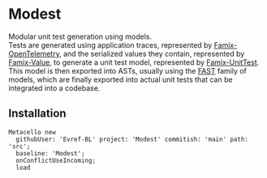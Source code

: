 # Modest

Modular unit test generation using models.  
Tests are generated using application traces, represented by [Famix-OpenTelemetry](https://github.com/moosetechnology/Famix-OpenTelemetry), and the serialized values they contain, represented by [Famix-Value](https://github.com/moosetechnology/Famix-Value), to generate a unit test model, represented by [Famix-UnitTest](https://github.com/moosetechnology/Famix-UnitTest).
This model is then exported into ASTs, usually using the [FAST](https://github.com/moosetechnology/FAST) family of models, which are finally exported into actual unit tests that can be integrated into a codebase.

## Installation

```st
Metacello new
  githubUser: 'Evref-BL' project: 'Modest' commitish: 'main' path: 'src';
  baseline: 'Modest';
  onConflictUseIncoming;
  load
```
